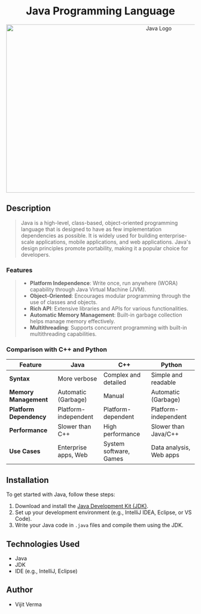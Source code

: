 <div align="center">

# Java Programming Language

</div>

<p align="center">
    <img src="https://www.altexsoft.com/static/blog-post/2023/11/ca8d02be-543f-47e2-9060-3dadbb6af891.jpg" alt="Java Logo" width="800" height="450">
</p>

## Description

> Java is a high-level, class-based, object-oriented programming language that is designed to have as few implementation dependencies as possible. It is widely used for building enterprise-scale applications, mobile applications, and web applications. Java's design principles promote portability, making it a popular choice for developers.

### Features

> - **Platform Independence**: Write once, run anywhere (WORA) capability through Java Virtual Machine (JVM).
> - **Object-Oriented**: Encourages modular programming through the use of classes and objects.
> - **Rich API**: Extensive libraries and APIs for various functionalities.
> - **Automatic Memory Management**: Built-in garbage collection helps manage memory effectively.
> - **Multithreading**: Supports concurrent programming with built-in multithreading capabilities.

### Comparison with C++ and Python

| Feature                   | Java                   | C++                     | Python                  |
|---------------------------|------------------------|-------------------------|-------------------------|
| **Syntax**                | More verbose           | Complex and detailed    | Simple and readable     |
| **Memory Management**     | Automatic (Garbage)    | Manual                   | Automatic (Garbage)     |
| **Platform Dependency**   | Platform-independent    | Platform-dependent      | Platform-independent     |
| **Performance**           | Slower than C++       | High performance         | Slower than Java/C++     |
| **Use Cases**             | Enterprise apps, Web   | System software, Games   | Data analysis, Web apps  |

## Installation

To get started with Java, follow these steps:

1. Download and install the [Java Development Kit (JDK)](https://www.oracle.com/java/technologies/javase-jdk11-downloads.html).
2. Set up your development environment (e.g., IntelliJ IDEA, Eclipse, or VS Code).
3. Write your Java code in `.java` files and compile them using the JDK.

## Technologies Used

- Java
- JDK
- IDE (e.g., IntelliJ, Eclipse)

## Author

- Vijit Verma

